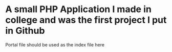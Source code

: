 # A small PHP Application I made in college and was the first project I put in Github
Portal file should be used as the index file here
